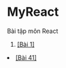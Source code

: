 # MyReact
Bài tập môn React</br>
<ol>
<li><a href="https://codepen.io/PhamMinhTri20/pen/QWreNgW">[Bài 1]</a></ol>
<li><a href="https://codepen.io/PhamMinhTri20/pen/QWreNgW">[Bài 41]</a></ol>
</ol>
